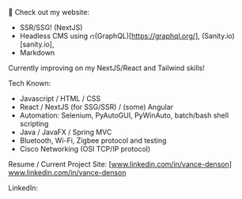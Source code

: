 👋
Check out my website:
- SSR/SSG! (NextJS)
- Headless CMS using <img src="https://graphql.org/img/logo.svg" alt="GraphQL" width="10px" />(GraphQL)[https://graphql.org/], (Sanity.io)[sanity.io],
- Markdown 

Currently improving on my NextJS/React and Tailwind skills!

Tech Known:
* Javascript / HTML / CSS
* React / NextJS (for SSG/SSR) / (some) Angular
* Automation: Selenium, PyAutoGUI, PyWinAuto, batch/bash shell scripting
* Java / JavaFX / Spring MVC
* Bluetooth, Wi-Fi, Zigbee protocol and testing
* Cisco Networking (OSI TCP/IP protocol)

Resume / Current Project Site:  [www.linkedin.com/in/vance-denson]  www.linkedin.com/in/vance-denson

LinkedIn: 
